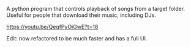 A python program that controls playback of songs from a target folder. Useful for people that download their music, including DJs.

https://youtu.be/QegfPyOiGwE?t=18

Edit: now refactored to be much faster and has a full UI.
